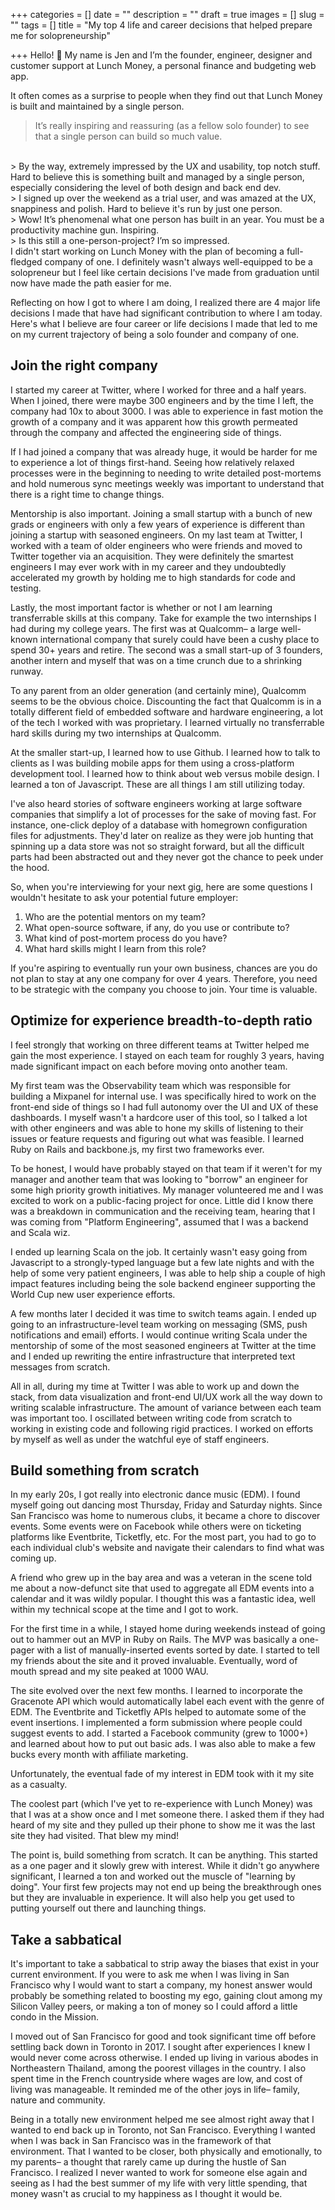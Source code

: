 +++
categories = []
date = ""
description = ""
draft = true
images = []
slug = ""
tags = []
title = "My top 4 life and career decisions that helped prepare me for solopreneurship"

+++
Hello! 👋  My name is Jen and I’m the founder, engineer, designer and customer support at Lunch Money, a personal finance and budgeting web app.

It often comes as a surprise to people when they find out that Lunch Money is built and maintained by a single person. 

> It’s really inspiring and reassuring (as a fellow solo founder) to see that a single person can build so much value.
<br/>
> By the way, extremely impressed by the UX and usability, top notch stuff. Hard to believe this is something built and managed by a single person, especially considering the level of both design and back end dev.
<br/>
> I signed up over the weekend as a trial user, and was amazed at the UX, snappiness and polish. Hard to believe it's run by just one person.
<br/>
> Wow! It’s phenomenal what one person has built in an year. You must be a productivity machine gun. Inspiring.
<br/>
> Is this still a one-person-project? I’m so impressed.
<br/>
I didn't start working on Lunch Money with the plan of becoming a full-fledged company of one. I definitely wasn't always well-equipped to be a solopreneur but I feel like certain decisions I've made from graduation until now have made the path easier for me. 

Reflecting on how I got to where I am doing, I realized there are 4 major life decisions I made that have had significant contribution to where I am today. Here's what I believe are four career or life decisions I made that led to me on my current trajectory of being a solo founder and company of one.

## **Join the right company**

I started my career at Twitter, where I worked for three and a half years. When I joined, there were maybe 300 engineers and by the time I left, the company had 10x to about 3000. I was able to experience in fast motion the growth of a company and it was apparent how this growth permeated through the company and affected the engineering side of things.

If I had joined a company that was already huge, it would be harder for me to experience a lot of things first-hand. Seeing how relatively relaxed processes were in the beginning to needing to write detailed post-mortems and hold numerous sync meetings weekly was important to understand that there is a right time to change things.

Mentorship is also important. Joining a small startup with a bunch of new grads or engineers with only a few years of experience is different than joining a startup with seasoned engineers. On my last team at Twitter, I worked with a team of older engineers who were friends and moved to Twitter together via an acquisition. They were definitely the smartest engineers I may ever work with in my career and they undoubtedly accelerated my growth by holding me to high standards for code and testing.

Lastly, the most important factor is whether or not I am learning transferrable skills at this company. Take for example the two internships I had during my college years. The first was at Qualcomm– a large well-known international company that surely could have been a cushy place to spend 30+ years and retire. The second was a small start-up of 3 founders, another intern and myself that was on a time crunch due to a shrinking runway.

To any parent from an older generation (and certainly mine), Qualcomm seems to be the obvious choice. Discounting the fact that Qualcomm is in a totally different field of embedded software and hardware engineering, a lot of the tech I worked with was proprietary. I learned virtually no transferrable hard skills during my two internships at Qualcomm.

At the smaller start-up, I learned how to use Github. I learned how to talk to clients as I was building mobile apps for them using a cross-platform development tool. I learned how to think about web versus mobile design. I learned a ton of Javascript. These are all things I am still utilizing today.

I've also heard stories of software engineers working at large software companies that simplify a lot of processes for the sake of moving fast. For instance, one-click deploy of a database with homegrown configuration files for adjustments. They'd later on realize as they were job hunting that spinning up a data store was not so straight forward, but all the difficult parts had been abstracted out and they never got the chance to peek under the hood.

So, when you're interviewing for your next gig, here are some questions I wouldn't hesitate to ask your potential future employer:

1. Who are the potential mentors on my team?
2. What open-source software, if any, do you use or contribute to?
3. What kind of post-mortem process do you have?
4. What hard skills might I learn from this role?

If you're aspiring to eventually run your own business, chances are you do not plan to stay at any one company for over 4 years. Therefore, you need to be strategic with the company you choose to join. Your time is valuable.

## **Optimize for experience breadth-to-depth ratio**

I feel strongly that working on three different teams at Twitter helped me gain the most experience. I stayed on each team for roughly 3 years, having made significant impact on each before moving onto another team.

My first team was the Observability team which was responsible for building a Mixpanel for internal use. I was specifically hired to work on the front-end side of things so I had full autonomy over the UI and UX of these dashboards. I myself wasn't a hardcore user of this tool, so I talked a lot with other engineers and was able to hone my skills of listening to their issues or feature requests and figuring out what was feasible. I learned Ruby on Rails and backbone.js, my first two frameworks ever.

To be honest, I would have probably stayed on that team if it weren't for my manager and another team that was looking to "borrow" an engineer for some high priority growth initiatives. My manager volunteered me and I was excited to work on a public-facing project for once. Little did I know there was a breakdown in communication and the receiving team, hearing that I was coming from "Platform Engineering", assumed that I was a backend and Scala wiz.

I ended up learning Scala on the job. It certainly wasn't easy going from Javascript to a strongly-typed language but a few late nights and with the help of some very patient engineers, I was able to help ship a couple of high impact features including being the sole backend engineer supporting the World Cup new user experience efforts.

A few months later I decided it was time to switch teams again. I ended up going to an infrastructure-level team working on messaging (SMS, push notifications and email) efforts. I would continue writing Scala under the mentorship of some of the most seasoned engineers at Twitter at the time and I ended up rewriting the entire infrastructure that interpreted text messages from scratch.

All in all, during my time at Twitter I was able to work up and down the stack, from data visualization and front-end UI/UX work all the way down to writing scalable infrastructure. The amount of variance between each team was important too. I oscillated between writing code from scratch to working in existing code and following rigid practices. I worked on efforts by myself as well as under the watchful eye of staff engineers.

## **Build something from scratch**

In my early 20s, I got really into electronic dance music (EDM). I found myself going out dancing most Thursday, Friday and Saturday nights. Since San Francisco was home to numerous clubs, it became a chore to discover events. Some events were on Facebook while others were on ticketing platforms like Eventbrite, Ticketfly, etc. For the most part, you had to go to each individual club's website and navigate their calendars to find what was coming up.

A friend who grew up in the bay area and was a veteran in the scene told me about a now-defunct site that used to aggregate all EDM events into a calendar and it was wildly popular. I thought this was a fantastic idea, well within my technical scope at the time and I got to work.

For the first time in a while, I stayed home during weekends instead of going out to hammer out an MVP in Ruby on Rails. The MVP was basically a one-pager with a list of manually-inserted events sorted by date. I started to tell my friends about the site and it proved invaluable. Eventually, word of mouth spread and my site peaked at 1000 WAU.

The site evolved over the next few months. I learned to incorporate the Gracenote API which would automatically label each event with the genre of EDM. The Eventbrite and Ticketfly APIs helped to automate some of the event insertions. I implemented a form submission where people could suggest events to add. I started a Facebook community (grew to 1000+) and learned about how to put out basic ads. I was also able to make a few bucks every month with affiliate marketing.

Unfortunately, the eventual fade of my interest in EDM took with it my site as a casualty.

The coolest part (which I've yet to re-experience with Lunch Money) was that I was at a show once and I met someone there. I asked them if they had heard of my site and they pulled up their phone to show me it was the last site they had visited. That blew my mind!

The point is, build something from scratch. It can be anything. This started as a one pager and it slowly grew with interest. While it didn't go anywhere significant, I learned a ton and worked out the muscle of "learning by doing". Your first few projects may not end up being the breakthrough ones but they are invaluable in experience. It will also help you get used to putting yourself out there and launching things.

## **Take a sabbatical**

It's important to take a sabbatical to strip away the biases that exist in your current environment. If you were to ask me when I was living in San Francisco why I would want to start a company, my honest answer would probably be something related to boosting my ego, gaining clout among my Silicon Valley peers, or making a ton of money so I could afford a little condo in the Mission.

I moved out of San Francisco for good and took significant time off before settling back down in Toronto in 2017. I sought after experiences I knew I would never come across otherwise. I ended up living in various abodes in Northeastern Thailand, among the poorest villages in the country. I also spent time in the French countryside where wages are low, and cost of living was manageable. It reminded me of the other joys in life– family, nature and community.

Being in a totally new environment helped me see almost right away that I wanted to end back up in Toronto, not San Francisco. Everything I wanted when I was back in San Francisco was in the framework of that environment. That I wanted to be closer, both physically and emotionally, to my parents– a thought that rarely came up during the hustle of San Francisco. I realized I never wanted to work for someone else again and seeing as I had the best summer of my life with very little spending, that money wasn't as crucial to my happiness as I thought it would be.